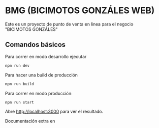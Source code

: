 # BMG (BICIMOTOS GONZÁLES WEB)

Este es un proyecto de punto de venta en línea para el negocio "BICIMOTOS GONZÁLES"

## Comandos básicos

Para correr en modo desarrollo ejecutar

```bash
npm run dev
```

Para hacer una build de producción

```bash
npm run build
```
Para correr en modo producción

```bash
npm run start
```

Abre [http://localhost:3000](http://localhost:3000) para ver el resultado.

Documentación extra en
